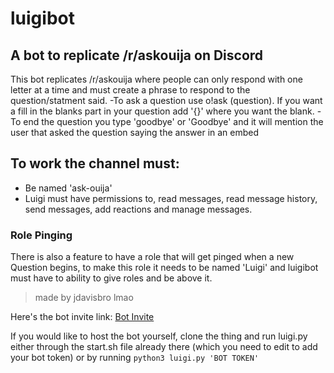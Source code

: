 # luigibot
## A bot to replicate /r/askouija on Discord
This bot replicates /r/askouija where people can only respond with one letter at a time and must create a phrase to respond to the question/statment said.
-To ask a question use o!ask (question). If you want a fill in the blanks part in your question add '{}' where you want the blank.
-To end the question you type 'goodbye' or 'Goodbye' and it will mention the user that asked the question saying the answer in an embed
## To work the channel must:
* Be named 'ask-ouija'
* Luigi must have permissions to, read messages, read message history, send messages, add reactions and manage messages.

### Role Pinging
There is also a feature to have a role that will get pinged when a new Question begins, to make this role it needs to be named 'Luigi' and luigibot must have to ability to give roles and be above it.

> made by jdavisbro lmao

Here's the bot invite link: [Bot Invite](https://discordapp.com/api/oauth2/authorize?client_id=557320040127397888&scope=bot&permissions=0)

If you would like to host the bot yourself, clone the thing and run luigi.py either through the start.sh file already there (which you need to edit to add your bot token) or by running `python3 luigi.py 'BOT TOKEN'`
